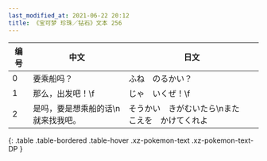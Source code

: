 ```yaml
---
last_modified_at: 2021-06-22 20:12
title: 《宝可梦 珍珠／钻石》文本 256
---
```

| 编号 | 中文 | 日文 |
| ---- | ---- | ---- |
| 0 | 要乘船吗？ | ふね　のるかい？ |
| 1 | 那么，出发吧！\f | じゃ　いくぜ！\f |
| 2 | 是吗，要是想乘船的话\n就来找我吧。 | そうかい　きがむいたら\nまた　こえを　かけてくれよ |
{: .table .table-bordered .table-hover .xz-pokemon-text .xz-pokemon-text-DP }